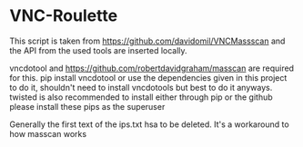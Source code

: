 # VNC-Roulette
This script is taken from https://github.com/davidomil/VNCMassscan and the API from the used tools are inserted locally.

vncdotool and https://github.com/robertdavidgraham/masscan are required for this. pip install vncdotool or use the dependencies given in this project to do it, shouldn't need to install vncdotools but best to do it anyways. twisted is also recommended to install either through pip or the github
please install these pips as the superuser

Generally the first text of the ips.txt hsa to be deleted. It's a workaround to how masscan works
